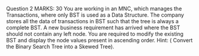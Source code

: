 Question 2 MARKS: 30
You are working in an MNC, which manages the Transactions, where only BST is used as a Data Structure. The company stores all the data of transactions in BST such that the tree is always a complete BST.
A new business requirement has arrived where the BST should not contain any left node.
You are required to modify the existing BST and display the node values present in ascending order.
Hint: ( Convert the Binary Search Tree into a Skewed Tree).
